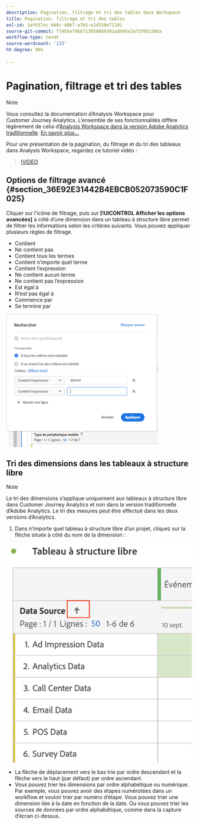 ```yaml
---
description: Pagination, filtrage et tri des tables dans Workspace
title: Pagination, filtrage et tri des tables
exl-id: 3af637ec-bb6c-49b7-a7b3-e1d310e71101
source-git-commit: f74b5e79b6713050869301adb95e2a73705330da
workflow-type: tm+mt
source-wordcount: '233'
ht-degree: 96%

---
```


# Pagination, filtrage et tri des tables

>[!NOTE]
>
>Vous consultez la documentation d’Analysis Workspace pour Customer Journey Analytics. L’ensemble de ses fonctionnalités diffère légèrement de celui d’[Analysis Workspace dans la version Adobe Analytics traditionnelle](https://experienceleague.adobe.com/docs/analytics/analyze/analysis-workspace/home.html). [En savoir plus...](/help/getting-started/cja-aa.md)

Pour une présentation de la pagination, du filtrage et du tri des tableaux dans Analysis Workspace, regardez ce tutoriel vidéo :

>[!VIDEO](https://video.tv.adobe.com/v/23968)

## Options de filtrage avancé {#section_36E92E31442B4EBCB052073590C1F025}

Cliquer sur l’icône de filtrage, puis sur **[!UICONTROL Afficher les options avancées]** à côté d’une dimension dans un tableau à structure libre permet de filtrer les informations selon les critères suivants. Vous pouvez appliquer plusieurs règles de filtrage.

* Contient
* Ne contient pas
* Contient tous les termes
* Contient n’importe quel terme
* Contient l’expression
* Ne contient aucun terme
* Ne contient pas l’expression
* Est égal à
* N’est pas égal à
* Commence par
* Se termine par

![](assets/advanced-filter.png)

## Tri des dimensions dans les tableaux à structure libre

>[!NOTE]
>
>Le tri des dimensions s’applique uniquement aux tableaux à structure libre dans Customer Journey Analytics et non dans la version traditionnelle d’Adobe Analytics. Le tri des mesures peut être effectué dans les deux versions d’Analytics.

1. Dans n’importe quel tableau à structure libre d’un projet, cliquez sur la flèche située à côté du nom de la dimension :

![](assets/sort-dimensions.png)

* La flèche de déplacement vers le bas trie par ordre descendant et la flèche vers le haut (par défaut) par ordre ascendant.
* Vous pouvez trier les dimensions par ordre alphabétique ou numérique. Par exemple, vous pouvez avoir des étapes numérotées dans un workflow et vouloir trier par numéro d’étape. Vous pouvez trier une dimension liée à la date en fonction de la date. Ou vous pouvez trier les sources de données par ordre alphabétique, comme dans la capture d’écran ci-dessus.
